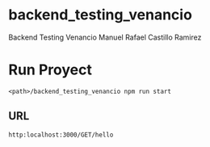 # backend_testing_venancio
 Backend Testing Venancio Manuel Rafael Castillo Ramirez

# Run Proyect
```
<path>/backend_testing_venancio npm run start
```

## URL
```
http:localhost:3000/GET/hello
```
